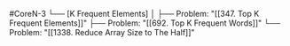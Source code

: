 #CoreN-3
└── [K Frequent Elements]
    │
    ├── Problem: "[[347. Top K Frequent Elements]]"
    ├── Problem: "[[692. Top K Frequent Words]]"
    └── Problem: "[[1338. Reduce Array Size to The Half]]"